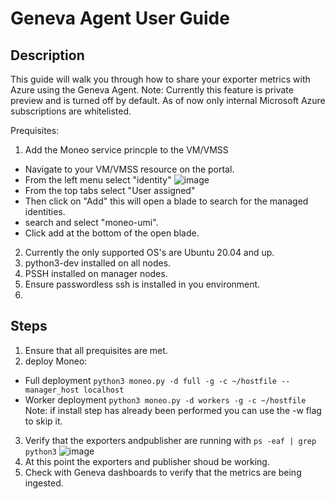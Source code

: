 Geneva Agent User Guide
=====
Description
-----
This guide will walk you through how to share your exporter metrics with Azure using the Geneva Agent.
Note: Currently this feature is private preview and is turned off by default. As of now only internal Microsoft Azure subscriptions are whitelisted.

Prequisites:
1. Add the Moneo service princple to the VM/VMSS
  - Navigate to your VM/VMSS resource on the portal.
  - From the left menu select "identity" ![image](https://user-images.githubusercontent.com/70273488/227347854-89a1fbaa-d9ca-4694-97fa-cac2fd59ea6f.png)
  - From the top tabs select "User assigned"
  - Then click on "Add" this will open a blade to search for the managed identities.
  - search and select "moneo-umi".
  - Click add at the bottom of the open blade.
2. Currently the only supported OS's are Ubuntu 20.04 and up.
3. python3-dev installed on all nodes.
4. PSSH installed on manager nodes.
5. Ensure passwordless ssh is installed in you environment.
6. 

Steps
-----
1. Ensure that all prequisites are met.
2. deploy Moneo:
  - Full deployment ```python3 moneo.py -d full -g -c ~/hostfile --manager_host localhost```
  - Worker deployment ```python3 moneo.py -d workers -g -c ~/hostfile```
  Note: if install step has already been performed you can use the -w flag to skip it.
3. Verify that the exporters andpublisher are running with ```ps -eaf | grep python3```
    ![image](https://user-images.githubusercontent.com/70273488/227356884-df1fbc1d-40d1-445c-95c8-756c93df5c10.png)
4. At this point the exporters and publisher shoud be working.
5. Check with Geneva dashboards to verify that the metrics are being ingested.

